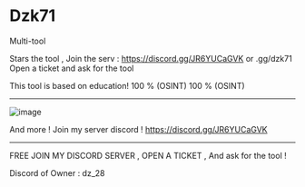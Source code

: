 # Dzk71
Multi-tool

Stars the tool , Join the serv : https://discord.gg/JR6YUCaGVK or .gg/dzk71  Open a ticket and ask for the tool


This tool is based on education!  100 % (OSINT)
100 % (OSINT)
___________________________________________________________________________________________________________________

![image](https://github.com/user-attachments/assets/9016adea-cd46-4a12-8d21-0365692874aa)


And more ! Join my server discord !
https://discord.gg/JR6YUCaGVK










_________________________________________________________________________________________________________________

FREE JOIN MY DISCORD SERVER , OPEN A TICKET , And ask for the tool !


Discord of Owner : dz_28
